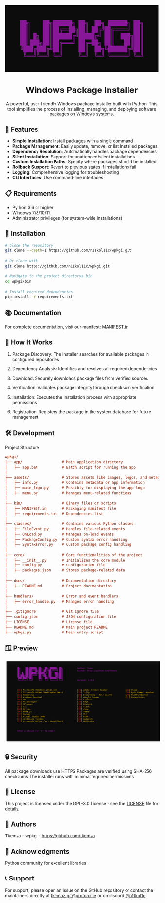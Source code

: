 <div align="center">
    <img src="images/logo.png">
    <h1>Windows Package Installer</h1>
</div>

<div align="center">
    <p>A powerful, user-friendly Windows package installer built with Python. This tool simplifies the process of installing, managing, and deploying software packages on Windows systems.</p>
</div>

## 🚀 Features

- **Simple Installation**: Install packages with a single command
- **Package Management**: Easily update, remove, or list installed packages
- **Dependency Resolution**: Automatically handles package dependencies
- **Silent Installation**: Support for unattended/silent installations
- **Custom Installation Paths**: Specify where packages should be installed
- **Rollback Support**: Revert to previous states if installations fail
- **Logging**: Comprehensive logging for troubleshooting
- **CLI Interfaces**: Use command-line interfaces

## 📋 Requirements

- Python 3.6 or higher
- Windows 7/8/10/11
- Administrator privileges (for system-wide installations)

## 🔧 Installation

```bash
# Clone the repository
git clone --depth=1 https://github.com/n11kol11c/wpkgi.git 

# Or clone with 
git clone https://github.com/n11kol11c/wpkgi.git 

# Navigate to the project directorys bin
cd wpkgi/bin

# Install required dependencies
pip install -r requirements.txt
```

## 📚 Documentation
For complete documentation, visit our manifest: [MANIFEST.in](bin/MANIFEST.in)

## 🔄 How It Works

1. Package Discovery: The installer searches for available packages in configured repositories

2. Dependency Analysis: Identifies and resolves all required dependencies

3. Download: Securely downloads package files from verified sources

4. Verification: Validates package integrity through checksum verification

5. Installation: Executes the installation process with appropriate permissions

6. Registration: Registers the package in the system database for future management

## 🛠️ Development

Project Structure

```ini
wpkgi/
│── app/                  # Main application directory
│   ├── app.bat           # Batch script for running the app
│
├── assets/               # Stores assets like images, logos, and metadata
│   ├── info.py           # Contains metadata or app information
│   ├── main_logo.py      # Possibly for displaying the app logo
│   ├── menu.py           # Manages menu-related functions
│
├── bin/                  # Binary files or scripts
│   ├── MANIFEST.in       # Packaging manifest file
│   ├── requirements.txt  # Dependencies list
│
├── classes/              # Contains various Python classes
│   ├── FileEvent.py      # Handles file-related events
│   ├── OnLoad.py         # Manages on-load events
│   ├── PackageConfig.py  # Custom syntax error handling
│   ├── SyntaxError.py    # Custom package config handling
│
├── core/                 # Core functionalities of the project
│   ├── __init__.py       # Initializes the core module
│   ├── config.py         # Configuration file
│   ├── packages.json     # Stores package-related data
│
├── docs/                 # Documentation directory
│   ├── README.md         # Project documentation
│
├── handlers/             # Error and event handlers
│   ├── error_handle.py   # Manages error handling
│
├── .gitignore            # Git ignore file
├── config.json           # JSON configuration file
├── LICENSE               # License file
├── README.md             # Main project README
├── wpkgi.py              # Main entry script
```

## 🪟 Preview
<div align="center">
    <img src="images/prev.png" alt="image" hspace="5" vspace="5">
</div>

## 🔒 Security
All package downloads use HTTPS
Packages are verified using SHA-256 checksums
The installer runs with minimal required permissions

## 📝 License
This project is licensed under the GPL-3.0 License - see the [LICENSE](LICENSE) file for details.

## 👥 Authors
Tkemza - wpkgi - https://github.com/tkemza

## 🙏 Acknowledgments
Python community for excellent libraries

## 📞 Support
For support, please open an issue on the GitHub repository or contact the maintainers directly at tkemaz.git@proton.me or on discord [@n11kol1c](https://discord.com).
